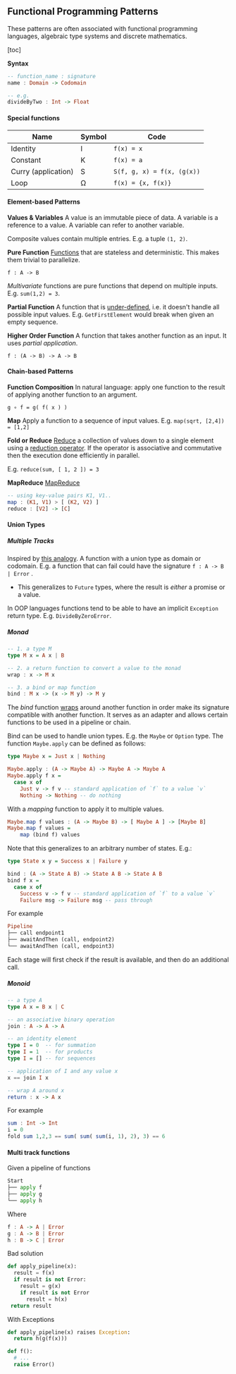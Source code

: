 ## Functional Programming Patterns

These patterns are often associated with functional programming languages, algebraic type systems and discrete mathematics.

[toc]

**Syntax**

```haskell
-- function_name : signature
name : Domain -> Codomain

-- e.g.
divideByTwo : Int -> Float
```



#### Special functions

| Name                | Symbol | Code                       |
| ------------------- | ------ | -------------------------- |
| Identity            | I      | `f(x) = x`                 |
| Constant            | K      | `f(x) = a`                 |
| Curry (application) | S      | `S(f, g, x) = f(x, (g(x))` |
| Loop                | Ω      | `f(x) = {x, f(x)}`         |



#### Element-based Patterns

**Values & Variables**
A value is an immutable piece of data. A variable is a reference to a value. A variable can refer to another variable.

Composite values contain multiple entries. E.g. a tuple `(1, 2)`.

**Pure Function**
[Functions](https://en.wikipedia.org/wiki/Pure_function) that are stateless and deterministic. This makes them trivial to parallelize.

`f : A -> B`

*Multivariate* functions are pure functions that depend on multiple inputs. E.g. `sum(1,2) = 3`.

**Partial Function**
A function that is [under-defined](https://wiki.haskell.org/Partial_functions), i.e. it doesn't handle all possible input values. E.g. `GetFirstElement` would break when given an empty sequence.

**Higher Order Function**
A function that takes another function as an input. It uses *partial application*.

`f : (A -> B) -> A -> B `



#### Chain-based Patterns

**Function Composition**
In natural language: apply one function to the result of applying another function to an argument.

`g ∘ f = g( f( x ) )`

**Map**
Apply a function to a sequence of input values. E.g. `map(sqrt, [2,4]) = [1,2]`

**Fold or Reduce**
[Reduce](https://en.wikipedia.org/wiki/Fold_%28higher-order_function%29) a collection of values down to a single element using a [reduction operator](https://en.wikipedia.org/wiki/Reduction_operator). If the operator is associative and commutative then the execution done efficiently in parallel.

E.g. `reduce(sum, [ 1, 2 ]) = 3`

**MapReduce**
[MapReduce](https://en.wikipedia.org/wiki/MapReduce)

```haskell
-- using key-value pairs K1, V1..
map : (K1, V1) > [ (K2, V2) ]
reduce : [V2] -> [C]
```





#### Union Types

##### Multiple Tracks

Inspired by [this analogy](https://fsharpforfunandprofit.com/rop/). A function with a union type as domain or codomain. E.g. a function that can fail could have the signature `f : A -> B | Error` .

- This generalizes to `Future` types, where the result is *either* a promise or a value.

In OOP languages functions tend to be able to have an implicit `Exception` return type. E.g. `DivideByZeroError`.



##### Monad

```haskell
-- 1. a type M
type M x = A x | B

-- 2. a return function to convert a value to the monad
wrap : x -> M x

-- 3. a bind or map function
bind : M x -> (x -> M y) -> M y
```

The *bind* function [wraps](https://en.wikipedia.org/wiki/Monad_(functional_programming)) around another function in order make its signature compatible with another function. It serves as an adapter and allows certain functions to be used in a pipeline or chain.

Bind can be used to handle union types. E.g. the `Maybe` or `Option` type. The function `Maybe.apply` can be defined as follows:

```haskell
type Maybe x = Just x | Nothing

Maybe.apply : (A -> Maybe A) -> Maybe A -> Maybe A
Maybe.apply f x =
  case x of
  	Just v -> f v -- standard application of `f` to a value `v`
  	Nothing -> Nothing -- do nothing
```

With a *mapping* function to apply it to multiple values.

```haskell
Maybe.map f values : (A -> Maybe B) -> [ Maybe A ] -> [Maybe B]
Maybe.map f values =
	map (bind f) values
```

Note that this generalizes to an arbitrary number of states. E.g.:

```haskell
type State x y = Success x | Failure y

bind : (A -> State A B) -> State A B -> State A B
bind f x =
  case x of
  	Success v -> f v -- standard application of `f` to a value `v`
  	Failure msg -> Failure msg -- pass through
```



For example

```haskell
Pipeline
├── call endpoint1 
├── awaitAndThen (call, endpoint2)
└── awaitAndThen (call, endpoint3)
```

Each stage will first check if the result is available, and then do an additional call.



##### Monoid

```haskell
-- a type A
type A x = B x | C

-- an associative binary operation
join : A -> A -> A

-- an identity element
type I = 0  -- for summation
type I = 1  -- for products
type I = [] -- for sequences

-- application of I and any value x 
x == join I x

-- wrap A around x
return : x -> A x
```

For example

```haskell
sum : Int -> Int
i = 0
fold sum 1,2,3 == sum( sum( sum(i, 1), 2), 3) == 6
```



#### Multi track functions

Given a pipeline of functions

```py
Start
├── apply f
├── apply g
└── apply h
```

Where

```haskell
f : A -> A | Error
g : A -> B | Error
h : B -> C | Error
```

Bad solution

```py
def apply_pipeline(x):
  result = f(x)
  if result is not Error:
    result = g(x)
    if result is not Error
      result = h(x)
 return result
```

With Exceptions

```python
def apply_pipeline(x) raises Exception:
  return h(g(f(x)))

def f():
  # ...
  raise Error()
```

